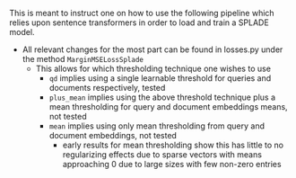This is meant to instruct one on how to use the following pipeline which relies upon sentence transformers in order to load and train a SPLADE model. 

* All relevant changes for the most part can be found in losses.py under the method ```MarginMSELossSplade```
    * This allows for which thresholding technique one wishes to use
        * ```qd``` implies using a single learnable threshold for queries and documents respectively, tested
        * ```plus_mean``` implies using the above threshold technique plus a mean thresholding for query and document embeddings means, not tested
        * ```mean``` implies using only mean thresholding from query and document embeddings, not tested
            * early results for mean thresholding show this has little to no regularizing effects due to sparse vectors with means approaching 0 due to large sizes with few non-zero entries